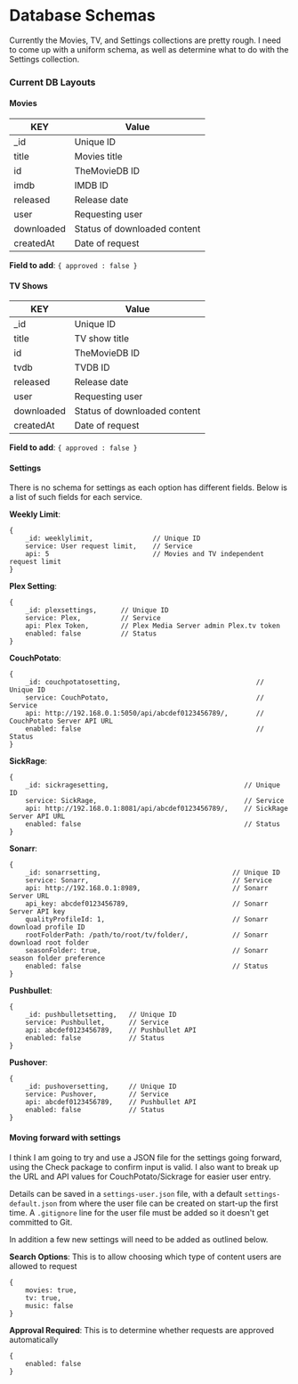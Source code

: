 # Database Schemas

Currently the Movies, TV, and Settings collections are pretty rough. I need to come up with a uniform schema, as well as determine what to do with the Settings collection.

### Current DB Layouts

#### Movies

|       KEY     |    Value   
|---------------|------------
| _id           | Unique ID  
| title         | Movies title 
| id            | TheMovieDB ID
| imdb          | IMDB ID
| released      | Release date
| user          | Requesting user
| downloaded    | Status of downloaded content
| createdAt     | Date of request

**Field to add**: `{ approved : false }`


#### TV Shows

|       KEY     |    Value   
|---------------|------------
| _id           | Unique ID  
| title         | TV show title 
| id            | TheMovieDB ID
| tvdb          | TVDB ID
| released      | Release date
| user          | Requesting user
| downloaded    | Status of downloaded content
| createdAt     | Date of request

**Field to add**: `{ approved : false }`


#### Settings

There is no schema for settings as each option has different fields. Below is a list of such fields for each service.

**Weekly Limit**:

    {
        _id: weeklylimit,               // Unique ID
        service: User request limit,    // Service
        api: 5                          // Movies and TV independent request limit
    }

**Plex Setting**:

    {
        _id: plexsettings,      // Unique ID
        service: Plex,          // Service
        api: Plex Token,        // Plex Media Server admin Plex.tv token
        enabled: false          // Status
    }

**CouchPotato**:

    {
        _id: couchpotatosetting,                                  // Unique ID
        service: CouchPotato,                                     // Service
        api: http://192.168.0.1:5050/api/abcdef0123456789/,       // CouchPotato Server API URL
        enabled: false                                            // Status        
    }

**SickRage**:

    {
        _id: sickragesetting,                                  // Unique ID
        service: SickRage,                                     // Service
        api: http://192.168.0.1:8081/api/abcdef0123456789/,    // SickRage Server API URL
        enabled: false                                         // Status        
    }

**Sonarr**:

    {
        _id: sonarrsetting,                                 // Unique ID
        service: Sonarr,                                    // Service
        api: http://192.168.0.1:8989,                       // Sonarr Server URL
        api_key: abcdef0123456789,                          // Sonarr Server API key
        qualityProfileId: 1,                                // Sonarr download profile ID
        rootFolderPath: /path/to/root/tv/folder/,           // Sonarr download root folder
        seasonFolder: true,                                 // Sonarr season folder preference
        enabled: false                                      // Status        
    }

**Pushbullet**:

    {
        _id: pushbulletsetting,   // Unique ID
        service: Pushbullet,      // Service
        api: abcdef0123456789,    // Pushbullet API
        enabled: false            // Status        
    }

**Pushover**:

    {
        _id: pushoversetting,     // Unique ID
        service: Pushover,        // Service
        api: abcdef0123456789,    // Pushbullet API
        enabled: false            // Status        
    }


#### Moving forward with settings

I think I am going to try and use a JSON file for the settings going forward, using the Check package to confirm input is valid. I also want to break up the URL and API values for CouchPotato/Sickrage for easier user entry.

Details can be saved in a `settings-user.json` file, with a default `settings-default.json` from where the user file can be created on start-up the first time. A `.gitignore` line for the user file must be added so it doesn't get committed to Git.

In addition a few new settings will need to be added as outlined below.

**Search Options**: This is to allow choosing which type of content users are allowed to request

    {
        movies: true,
        tv: true,
        music: false
    }


**Approval Required**: This is to determine whether requests are approved automatically

    {
        enabled: false
    }
